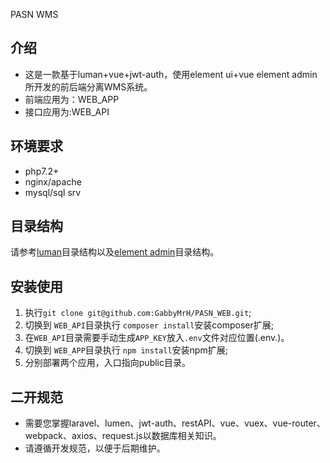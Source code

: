 PASN WMS
## 介绍
* 这是一款基于luman+vue+jwt-auth，使用element ui+vue element admin所开发的前后端分离WMS系统。
* 前端应用为：WEB_APP
* 接口应用为:WEB_API


## 环境要求
* php7.2+
* nginx/apache
* mysql/sql srv

## 目录结构
请参考<a href="https://lumen.laravel.com/docs/6.x">luman</a>目录结构以及<a href="https://panjiachen.github.io/vue-element-admin-site/zh/guide/#%E7%9B%AE%E5%BD%95%E7%BB%93%E6%9E%84">element admin</a>目录结构。

## 安装使用
1. 执行``` git clone git@github.com:GabbyMrH/PASN_WEB.git ```;
2. 切换到 ``` WEB_API ```目录执行
``` composer install ```安装composer扩展;
3. 在``` WEB_API ```目录需要手动生成```APP_KEY```放入```.env```文件对应位置(.env.)。
4. 切换到 ``` WEB_APP ```目录执行
``` npm install ```安装npm扩展;
5. 分别部署两个应用，入口指向public目录。

## 二开规范
* 需要您掌握laravel、lumen、jwt-auth、restAPI、vue、vuex、vue-router、webpack、axios、request.js以数据库相关知识。
* 请遵循开发规范，以便于后期维护。
